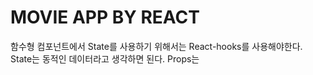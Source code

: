 # MOVIE APP BY REACT

함수형 컴포넌트에서 State를 사용하기 위해서는 React-hooks를 사용해야한다.
State는 동적인 데이터라고 생각하면 된다.
Props는 

